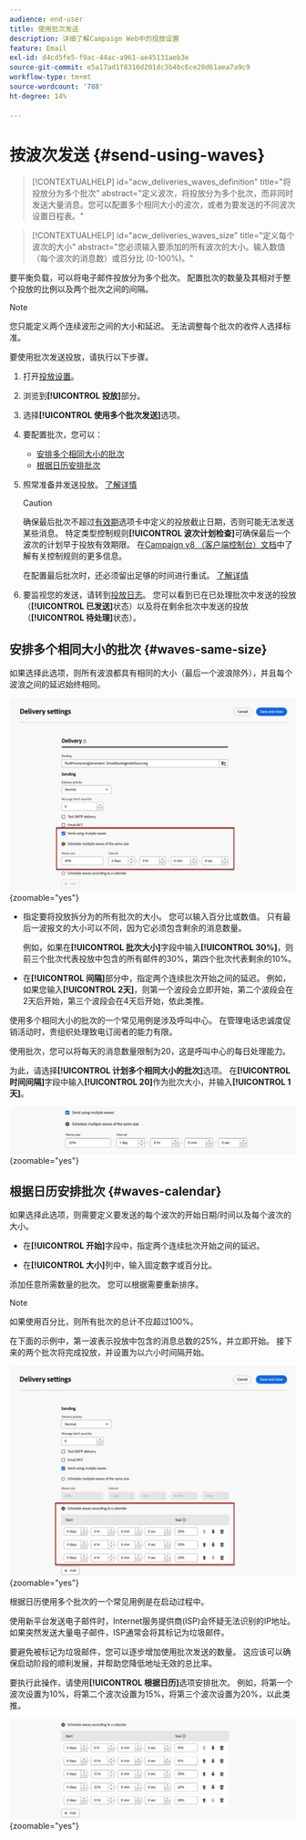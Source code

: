 ```yaml
---
audience: end-user
title: 使用批次发送
description: 详细了解Campaign Web中的投放设置
feature: Email
exl-id: d4cd5fe5-f9ac-44ac-a961-ae45131aeb3e
source-git-commit: e5a17ad1f8316d201dc3b4bc6ce20d61aea7a9c9
workflow-type: tm+mt
source-wordcount: '788'
ht-degree: 14%

---
```


# 按波次发送 {#send-using-waves}

>[!CONTEXTUALHELP]
>id="acw_deliveries_waves_definition"
>title="将投放分为多个批次"
>abstract="定义波次，将投放分为多个批次，而非同时发送大量消息。您可以配置多个相同大小的波次，或者为要发送的不同波次设置日程表。"

>[!CONTEXTUALHELP]
>id="acw_deliveries_waves_size"
>title="定义每个波次的大小"
>abstract="您必须输入要添加的所有波次的大小。输入数值（每个波次的消息数）或百分比 (0-100%)。"

要平衡负载，可以将电子邮件投放分为多个批次。 配置批次的数量及其相对于整个投放的比例以及两个批次之间的间隔。

>[!NOTE]
>
>您只能定义两个连续波形之间的大小和延迟。 无法调整每个批次的收件人选择标准。

要使用批次发送投放，请执行以下步骤。

1. 打开[投放设置](delivery-settings.md#retries)。

1. 浏览到&#x200B;**[!UICONTROL 投放]**&#x200B;部分。

1. 选择&#x200B;**[!UICONTROL 使用多个批次发送]**&#x200B;选项。

1. 要配置批次，您可以：

   * [安排多个相同大小的批次](#waves-same-size)
   * [根据日历安排批次](#waves-calendar)

1. 照常准备并发送投放。 [了解详情](../msg/gs-deliveries.md)

   >[!CAUTION]
   >
   >确保最后批次不超过[有效期](delivery-settings.md#validity)选项卡中定义的投放截止日期，否则可能无法发送某些消息。 特定类型控制规则&#x200B;**[!UICONTROL 波次计划检查]**&#x200B;可确保最后一个波次的计划早于投放有效期限。 在[Campaign v8 （客户端控制台）文档](https://experienceleague.adobe.com/docs/campaign/automation/campaign-optimization/control-rules.html?lang=zh-Hans)中了解有关控制规则的更多信息。
   >
   >在配置最后批次时，还必须留出足够的时间进行重试。 [了解详情](delivery-settings.md#retries)

1. 要监视您的发送，请转到[投放日志](../monitor/delivery-logs.md)。 您可以看到已在已处理批次中发送的投放（**[!UICONTROL 已发送]**&#x200B;状态）以及将在剩余批次中发送的投放（**[!UICONTROL 待处理]**&#x200B;状态）。

## 安排多个相同大小的批次 {#waves-same-size}

如果选择此选项，则所有波浪都具有相同的大小（最后一个波浪除外），并且每个波浪之间的延迟始终相同。

![](assets/waves-same-size.png){zoomable="yes"}

* 指定要将投放拆分为的所有批次的大小。 您可以输入百分比或数值。 只有最后一波报文的大小可以不同，因为它必须包含剩余的消息数量。

  例如，如果在&#x200B;**[!UICONTROL 批次大小]**&#x200B;字段中输入&#x200B;**[!UICONTROL 30%]**，则前三个批次代表投放中包含的所有邮件的30%，第四个批次代表剩余的10%。

* 在&#x200B;**[!UICONTROL 间隔]**&#x200B;部分中，指定两个连续批次开始之间的延迟。 例如，如果您输入&#x200B;**[!UICONTROL 2天]**，则第一个波段会立即开始，第二个波段会在2天后开始，第三个波段会在4天后开始，依此类推。

使用多个相同大小的批次的一个常见用例是涉及呼叫中心。 在管理电话忠诚度促销活动时，贵组织处理致电订阅者的能力有限。

使用批次，您可以将每天的消息数量限制为20，这是呼叫中心的每日处理能力。

为此，请选择&#x200B;**[!UICONTROL 计划多个相同大小的批次]**&#x200B;选项。 在&#x200B;**[!UICONTROL 时间间隔]**&#x200B;字段中输入&#x200B;**[!UICONTROL 20]**&#x200B;作为批次大小，并输入&#x200B;**[!UICONTROL 1天]**。

![](assets/waves-call-center.png){zoomable="yes"}

## 根据日历安排批次 {#waves-calendar}

如果选择此选项，则需要定义要发送的每个波次的开始日期/时间以及每个波次的大小。

* 在&#x200B;**[!UICONTROL 开始]**&#x200B;字段中，指定两个连续批次开始之间的延迟。

* 在&#x200B;**[!UICONTROL 大小]**&#x200B;列中，输入固定数字或百分比。

添加任意所需数量的批次。 您可以根据需要重新排序。

>[!NOTE]
>
>如果使用百分比，则所有批次的总计不应超过100%。

在下面的示例中，第一波表示投放中包含的消息总数的25%，并立即开始。 接下来的两个批次将完成投放，并设置为以六小时间隔开始。

![](assets/waves-calendar.png){zoomable="yes"}

根据日历使用多个批次的一个常见用例是在启动过程中。

使用新平台发送电子邮件时，Internet服务提供商(ISP)会怀疑无法识别的IP地址。 如果突然发送大量电子邮件，ISP通常会将其标记为垃圾邮件。

要避免被标记为垃圾邮件，您可以逐步增加使用批次发送的数量。 这应该可以确保启动阶段的顺利发展，并帮助您降低地址无效的总比率。

要执行此操作，请使用&#x200B;**[!UICONTROL 根据日历]**&#x200B;选项安排批次。 例如，将第一个波次设置为10%，将第二个波次设置为15%，将第三个波次设置为20%，以此类推。

![](assets/waves-ramp-up.png){zoomable="yes"}

